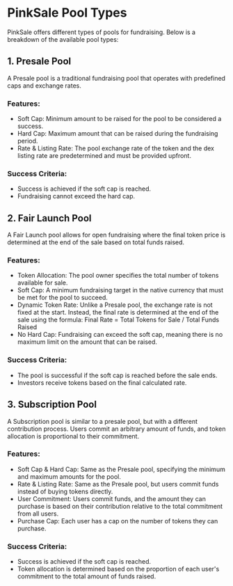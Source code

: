 # PinkSale Pool Types

PinkSale offers different types of pools for fundraising. Below is a breakdown of the available pool types:

## 1. Presale Pool

A Presale pool is a traditional fundraising pool that operates with predefined caps and exchange rates.

### Features:

-   Soft Cap: Minimum amount to be raised for the pool to be considered a success.
-   Hard Cap: Maximum amount that can be raised during the fundraising period.
-   Rate & Listing Rate: The pool exchange rate of the token and the dex listing rate are predetermined and must be provided upfront.

### Success Criteria:

-   Success is achieved if the soft cap is reached.
-   Fundraising cannot exceed the hard cap.

## 2. Fair Launch Pool

A Fair Launch pool allows for open fundraising where the final token price is determined at the end of the sale based on total funds raised.

### Features:

-   Token Allocation: The pool owner specifies the total number of tokens available for sale.
-   Soft Cap: A minimum fundraising target in the native currency that must be met for the pool to succeed.
-   Dynamic Token Rate: Unlike a Presale pool, the exchange rate is not fixed at the start. Instead, the final rate is determined at the end of the sale using the formula:
    Final Rate = Total Tokens for Sale / Total Funds Raised
-   No Hard Cap: Fundraising can exceed the soft cap, meaning there is no maximum limit on the amount that can be raised.

### Success Criteria:

-   The pool is successful if the soft cap is reached before the sale ends.
-   Investors receive tokens based on the final calculated rate.

## 3. Subscription Pool

A Subscription pool is similar to a presale pool, but with a different contribution process. Users commit an arbitrary amount of funds, and token allocation is proportional to their commitment.

### Features:

-   Soft Cap & Hard Cap: Same as the Presale pool, specifying the minimum and maximum amounts for the pool.
-   Rate & Listing Rate: Same as the Presale pool, but users commit funds instead of buying tokens directly.
-   User Commitment: Users commit funds, and the amount they can purchase is based on their contribution relative to the total commitment from all users.
-   Purchase Cap: Each user has a cap on the number of tokens they can purchase.

### Success Criteria:

-   Success is achieved if the soft cap is reached.
-   Token allocation is determined based on the proportion of each user's commitment to the total amount of funds raised.
